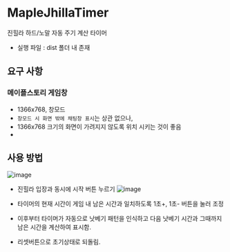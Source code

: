 # MapleJhillaTimer
진힐라 하드/노말 자동 주기 계산 타이머

- 실행 파일 : dist 폴더 내 존재

## 요구 사항
### 메이플스토리 게임창
- 1366x768, 창모드
- `창모드 시 화면 밖에 채팅창 표시`는 상관 없으나,
- 1366x768 크기의 화면이 가려지지 않도록 위치 시키는 것이 좋음
- 

## 사용 방법
![image](https://user-images.githubusercontent.com/89760255/154830358-6253a20c-75e5-4b55-af10-15de5bb4b8e6.png)

- 진힐라 입장과 동시에 시작 버튼 누르기
![image](https://user-images.githubusercontent.com/89760255/154830401-7f88821d-65d3-476b-b8a3-3a1872190b29.png)

- 타이머의 현재 시간이 게임 내 남은 시간과 일치하도록 1초+, 1초- 버튼을 눌러 조정
- 이후부터 타이머가 자동으로 낫베기 패턴을 인식하고 다음 낫베기 시간과 그때까지 남은 시간을 계산하여 표시함.
- 리셋버튼으로 초기상태로 되돌림.

